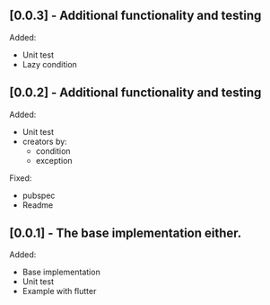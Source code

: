 ## [0.0.3] - Additional functionality and testing

Added:
* Unit test
* Lazy condition

## [0.0.2] - Additional functionality and testing

Added:

* Unit test
* creators by:
  * condition
  * exception

Fixed:

* pubspec
* Readme

## [0.0.1] - The base implementation either.
Added:

* Base implementation
* Unit test
* Example with flutter
